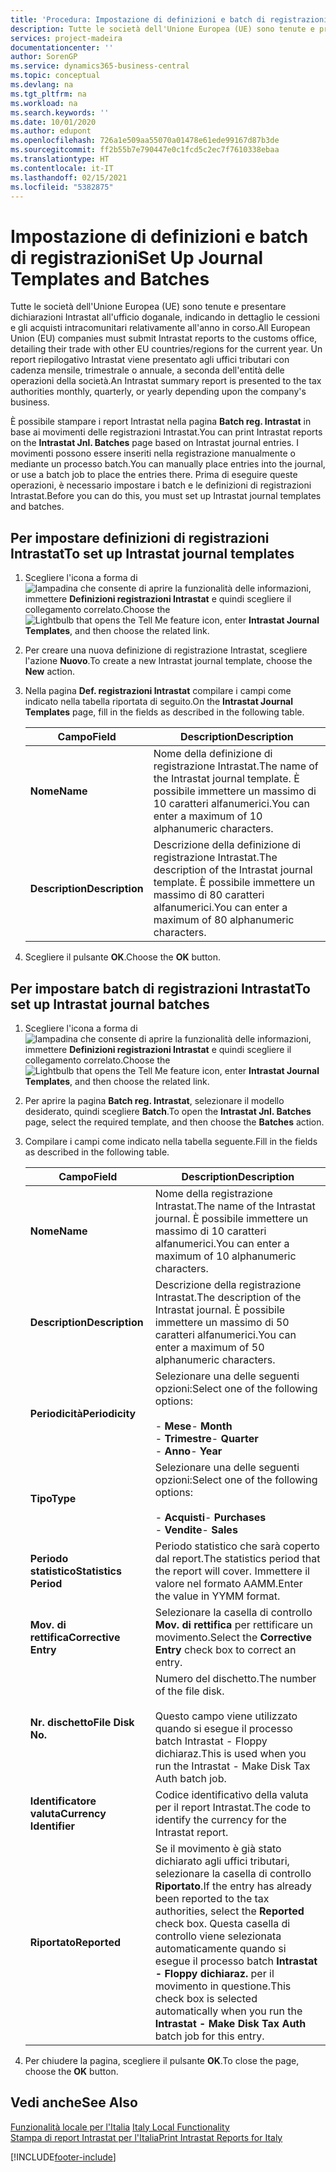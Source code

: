 ```yaml
---
title: 'Procedura: Impostazione di definizioni e batch di registrazioni'
description: Tutte le società dell'Unione Europea (UE) sono tenute e presentare dichiarazioni Intrastat all'ufficio doganale, indicando in dettaglio le cessioni e gli acquisti intracomunitari relativamente all'anno in corso.
services: project-madeira
documentationcenter: ''
author: SorenGP
ms.service: dynamics365-business-central
ms.topic: conceptual
ms.devlang: na
ms.tgt_pltfrm: na
ms.workload: na
ms.search.keywords: ''
ms.date: 10/01/2020
ms.author: edupont
ms.openlocfilehash: 726a1e509aa55070a01478e61ede99167d87b3de
ms.sourcegitcommit: ff2b55b7e790447e0c1fcd5c2ec7f7610338ebaa
ms.translationtype: HT
ms.contentlocale: it-IT
ms.lasthandoff: 02/15/2021
ms.locfileid: "5382875"
---
```

# <a name="set-up-journal-templates-and-batches"></a><span data-ttu-id="829f8-103">Impostazione di definizioni e batch di registrazioni</span><span class="sxs-lookup"><span data-stu-id="829f8-103">Set Up Journal Templates and Batches</span></span>
<span data-ttu-id="829f8-104">Tutte le società dell'Unione Europea (UE) sono tenute e presentare dichiarazioni Intrastat all'ufficio doganale, indicando in dettaglio le cessioni e gli acquisti intracomunitari relativamente all'anno in corso.</span><span class="sxs-lookup"><span data-stu-id="829f8-104">All European Union (EU) companies must submit Intrastat reports to the customs office, detailing their trade with other EU countries/regions for the current year.</span></span> <span data-ttu-id="829f8-105">Un report riepilogativo Intrastat viene presentato agli uffici tributari con cadenza mensile, trimestrale o annuale, a seconda dell'entità delle operazioni della società.</span><span class="sxs-lookup"><span data-stu-id="829f8-105">An Intrastat summary report is presented to the tax authorities monthly, quarterly, or yearly depending upon the company's business.</span></span>  

<span data-ttu-id="829f8-106">È possibile stampare i report Intrastat nella pagina **Batch reg. Intrastat** in base ai movimenti delle registrazioni Intrastat.</span><span class="sxs-lookup"><span data-stu-id="829f8-106">You can print Intrastat reports on the **Intrastat Jnl. Batches** page based on Intrastat journal entries.</span></span> <span data-ttu-id="829f8-107">I movimenti possono essere inseriti nella registrazione manualmente o mediante un processo batch.</span><span class="sxs-lookup"><span data-stu-id="829f8-107">You can manually place entries into the journal, or use a batch job to place the entries there.</span></span> <span data-ttu-id="829f8-108">Prima di eseguire queste operazioni, è necessario  impostare i batch e le definizioni di registrazioni Intrastat.</span><span class="sxs-lookup"><span data-stu-id="829f8-108">Before you can do this, you must set up Intrastat journal templates and batches.</span></span>  

## <a name="to-set-up-intrastat-journal-templates"></a><span data-ttu-id="829f8-109">Per impostare definizioni di registrazioni Intrastat</span><span class="sxs-lookup"><span data-stu-id="829f8-109">To set up Intrastat journal templates</span></span>  

1.  <span data-ttu-id="829f8-110">Scegliere l'icona a forma di ![lampadina che consente di aprire la funzionalità delle informazioni](../../media/ui-search/search_small.png "Informazioni sull'operazione che si desidera eseguire"), immettere **Definizioni registrazioni Intrastat** e quindi scegliere il collegamento correlato.</span><span class="sxs-lookup"><span data-stu-id="829f8-110">Choose the ![Lightbulb that opens the Tell Me feature](../../media/ui-search/search_small.png "Tell me what you want to do") icon, enter **Intrastat Journal Templates**, and then choose the related link.</span></span>  
2.  <span data-ttu-id="829f8-111">Per creare una nuova definizione di registrazione Intrastat, scegliere l'azione **Nuovo**.</span><span class="sxs-lookup"><span data-stu-id="829f8-111">To create a new Intrastat journal template, choose the **New** action.</span></span>  
3.  <span data-ttu-id="829f8-112">Nella pagina **Def. registrazioni Intrastat** compilare i campi come indicato nella tabella riportata di seguito.</span><span class="sxs-lookup"><span data-stu-id="829f8-112">On the **Intrastat Journal Templates** page, fill in the fields as described in the following table.</span></span>  

    |<span data-ttu-id="829f8-113">Campo</span><span class="sxs-lookup"><span data-stu-id="829f8-113">Field</span></span>|<span data-ttu-id="829f8-114">Description</span><span class="sxs-lookup"><span data-stu-id="829f8-114">Description</span></span>|  
    |---------------------------------|---------------------------------------|  
    |<span data-ttu-id="829f8-115">**Nome**</span><span class="sxs-lookup"><span data-stu-id="829f8-115">**Name**</span></span>|<span data-ttu-id="829f8-116">Nome della definizione di registrazione Intrastat.</span><span class="sxs-lookup"><span data-stu-id="829f8-116">The name of the Intrastat journal template.</span></span> <span data-ttu-id="829f8-117">È possibile immettere un massimo di 10 caratteri alfanumerici.</span><span class="sxs-lookup"><span data-stu-id="829f8-117">You can enter a maximum of 10 alphanumeric characters.</span></span>|  
    |<span data-ttu-id="829f8-118">**Description**</span><span class="sxs-lookup"><span data-stu-id="829f8-118">**Description**</span></span>|<span data-ttu-id="829f8-119">Descrizione della definizione di registrazione Intrastat.</span><span class="sxs-lookup"><span data-stu-id="829f8-119">The description of the Intrastat journal template.</span></span> <span data-ttu-id="829f8-120">È possibile immettere un massimo di 80 caratteri alfanumerici.</span><span class="sxs-lookup"><span data-stu-id="829f8-120">You can enter a maximum of 80 alphanumeric characters.</span></span>|  

4.  <span data-ttu-id="829f8-121">Scegliere il pulsante **OK**.</span><span class="sxs-lookup"><span data-stu-id="829f8-121">Choose the **OK** button.</span></span>  

## <a name="to-set-up-intrastat-journal-batches"></a><span data-ttu-id="829f8-122">Per impostare batch di registrazioni Intrastat</span><span class="sxs-lookup"><span data-stu-id="829f8-122">To set up Intrastat journal batches</span></span>  

1.  <span data-ttu-id="829f8-123">Scegliere l'icona a forma di ![lampadina che consente di aprire la funzionalità delle informazioni](../../media/ui-search/search_small.png "Informazioni sull'operazione che si desidera eseguire"), immettere **Definizioni registrazioni Intrastat** e quindi scegliere il collegamento correlato.</span><span class="sxs-lookup"><span data-stu-id="829f8-123">Choose the ![Lightbulb that opens the Tell Me feature](../../media/ui-search/search_small.png "Tell me what you want to do") icon, enter **Intrastat Journal Templates**, and then choose the related link.</span></span>  
2.  <span data-ttu-id="829f8-124">Per aprire la pagina **Batch reg. Intrastat**, selezionare il modello desiderato, quindi scegliere **Batch**.</span><span class="sxs-lookup"><span data-stu-id="829f8-124">To open the **Intrastat Jnl. Batches** page, select the required template, and then choose the **Batches** action.</span></span>  
3.  <span data-ttu-id="829f8-125">Compilare i campi come indicato nella tabella seguente.</span><span class="sxs-lookup"><span data-stu-id="829f8-125">Fill in the fields as described in the following table.</span></span>  

    |<span data-ttu-id="829f8-126">Campo</span><span class="sxs-lookup"><span data-stu-id="829f8-126">Field</span></span>|<span data-ttu-id="829f8-127">Description</span><span class="sxs-lookup"><span data-stu-id="829f8-127">Description</span></span>|  
    |---------------------------------|---------------------------------------|  
    |<span data-ttu-id="829f8-128">**Nome**</span><span class="sxs-lookup"><span data-stu-id="829f8-128">**Name**</span></span>|<span data-ttu-id="829f8-129">Nome della registrazione Intrastat.</span><span class="sxs-lookup"><span data-stu-id="829f8-129">The name of the Intrastat journal.</span></span> <span data-ttu-id="829f8-130">È possibile immettere un massimo di 10 caratteri alfanumerici.</span><span class="sxs-lookup"><span data-stu-id="829f8-130">You can enter a maximum of 10 alphanumeric characters.</span></span>|  
    |<span data-ttu-id="829f8-131">**Description**</span><span class="sxs-lookup"><span data-stu-id="829f8-131">**Description**</span></span>|<span data-ttu-id="829f8-132">Descrizione della registrazione Intrastat.</span><span class="sxs-lookup"><span data-stu-id="829f8-132">The description of the Intrastat journal.</span></span> <span data-ttu-id="829f8-133">È possibile immettere un massimo di 50 caratteri alfanumerici.</span><span class="sxs-lookup"><span data-stu-id="829f8-133">You can enter a maximum of 50 alphanumeric characters.</span></span>|  
    |<span data-ttu-id="829f8-134">**Periodicità**</span><span class="sxs-lookup"><span data-stu-id="829f8-134">**Periodicity**</span></span>|<span data-ttu-id="829f8-135">Selezionare una delle seguenti opzioni:</span><span class="sxs-lookup"><span data-stu-id="829f8-135">Select one of the following options:</span></span><br /><br /> <span data-ttu-id="829f8-136">-   **Mese**</span><span class="sxs-lookup"><span data-stu-id="829f8-136">-   **Month**</span></span><br /><span data-ttu-id="829f8-137">-   **Trimestre**</span><span class="sxs-lookup"><span data-stu-id="829f8-137">-   **Quarter**</span></span><br /><span data-ttu-id="829f8-138">-   **Anno**</span><span class="sxs-lookup"><span data-stu-id="829f8-138">-   **Year**</span></span>|  
    |<span data-ttu-id="829f8-139">**Tipo**</span><span class="sxs-lookup"><span data-stu-id="829f8-139">**Type**</span></span>|<span data-ttu-id="829f8-140">Selezionare una delle seguenti opzioni:</span><span class="sxs-lookup"><span data-stu-id="829f8-140">Select one of the following options:</span></span><br /><br /> <span data-ttu-id="829f8-141">-   **Acquisti**</span><span class="sxs-lookup"><span data-stu-id="829f8-141">-   **Purchases**</span></span><br /><span data-ttu-id="829f8-142">-   **Vendite**</span><span class="sxs-lookup"><span data-stu-id="829f8-142">-   **Sales**</span></span>|  
    |<span data-ttu-id="829f8-143">**Periodo statistico**</span><span class="sxs-lookup"><span data-stu-id="829f8-143">**Statistics Period**</span></span>|<span data-ttu-id="829f8-144">Periodo statistico che sarà coperto dal report.</span><span class="sxs-lookup"><span data-stu-id="829f8-144">The statistics period that the report will cover.</span></span> <span data-ttu-id="829f8-145">Immettere il valore nel formato AAMM.</span><span class="sxs-lookup"><span data-stu-id="829f8-145">Enter the value in YYMM format.</span></span>|  
    |<span data-ttu-id="829f8-146">**Mov. di rettifica**</span><span class="sxs-lookup"><span data-stu-id="829f8-146">**Corrective Entry**</span></span>|<span data-ttu-id="829f8-147">Selezionare la casella di controllo **Mov. di rettifica** per rettificare un movimento.</span><span class="sxs-lookup"><span data-stu-id="829f8-147">Select the **Corrective Entry** check box to correct an entry.</span></span>|  
    |<span data-ttu-id="829f8-148">**Nr. dischetto**</span><span class="sxs-lookup"><span data-stu-id="829f8-148">**File Disk No.**</span></span>|<span data-ttu-id="829f8-149">Numero del dischetto.</span><span class="sxs-lookup"><span data-stu-id="829f8-149">The number of the file disk.</span></span><br /><br /> <span data-ttu-id="829f8-150">Questo campo viene utilizzato quando si esegue il processo batch Intrastat - Floppy dichiaraz.</span><span class="sxs-lookup"><span data-stu-id="829f8-150">This is used when you run the Intrastat - Make Disk Tax Auth batch job.</span></span>|  
    |<span data-ttu-id="829f8-151">**Identificatore valuta**</span><span class="sxs-lookup"><span data-stu-id="829f8-151">**Currency Identifier**</span></span>|<span data-ttu-id="829f8-152">Codice identificativo della valuta per il report Intrastat.</span><span class="sxs-lookup"><span data-stu-id="829f8-152">The code to identify the currency for the Intrastat report.</span></span>|  
    |<span data-ttu-id="829f8-153">**Riportato**</span><span class="sxs-lookup"><span data-stu-id="829f8-153">**Reported**</span></span>|<span data-ttu-id="829f8-154">Se il movimento è già stato dichiarato agli uffici tributari, selezionare la casella di controllo **Riportato**.</span><span class="sxs-lookup"><span data-stu-id="829f8-154">If the entry has already been reported to the tax authorities, select the **Reported** check box.</span></span> <span data-ttu-id="829f8-155">Questa casella di controllo viene selezionata automaticamente quando si esegue il processo batch **Intrastat - Floppy dichiaraz.** per il movimento in questione.</span><span class="sxs-lookup"><span data-stu-id="829f8-155">This check box is selected automatically when you run the **Intrastat - Make Disk Tax Auth** batch job for this entry.</span></span>|  

4.  <span data-ttu-id="829f8-156">Per chiudere la pagina, scegliere il pulsante **OK**.</span><span class="sxs-lookup"><span data-stu-id="829f8-156">To close the page, choose the **OK** button.</span></span>  

## <a name="see-also"></a><span data-ttu-id="829f8-157">Vedi anche</span><span class="sxs-lookup"><span data-stu-id="829f8-157">See Also</span></span>  
  <span data-ttu-id="829f8-158">[Funzionalità locale per l'Italia](italy-local-functionality.md) </span><span class="sxs-lookup"><span data-stu-id="829f8-158">[Italy Local Functionality](italy-local-functionality.md) </span></span>  
 [<span data-ttu-id="829f8-159">Stampa di report Intrastat per l'Italia</span><span class="sxs-lookup"><span data-stu-id="829f8-159">Print Intrastat Reports for Italy</span></span>](how-to-print-intrastat-reports-for-italy.md)


[!INCLUDE[footer-include](../../includes/footer-banner.md)]